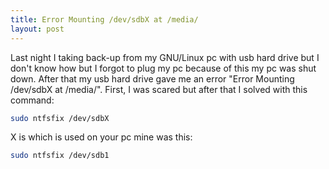 ```yaml
---
title: Error Mounting /dev/sdbX at /media/
layout: post
---
```


Last night I taking back-up from my GNU/Linux pc with usb hard drive but I don't know how but I forgot to plug my pc because of this my pc was shut down. After that my usb hard drive gave me an error "Error Mounting /dev/sdbX at /media/". First, I was scared but after that I solved with this command:

```bash
sudo ntfsfix /dev/sdbX
```

X is which is used on your pc mine was this:

```bash
sudo ntfsfix /dev/sdb1 
```